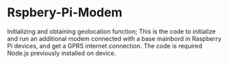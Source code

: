 # Rspbery-Pi-Modem
Initializing and obtaining geolocation function;
This is the code to initialize and run an additional modem connected with a base mainbord
in Raspberry Pi devices, and get a GPRS internet connection. 
The code is required Node.js previously installed on device.
